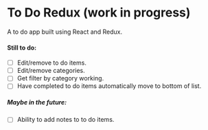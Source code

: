 # To Do Redux (work in progress)

A to do app built using React and Redux.

#### Still to do:

- [ ] Edit/remove to do items.
- [ ] Edit/remove categories.
- [ ] Get filter by category working.
- [ ] Have completed to do items automatically move to bottom of list.

##### Maybe in the future:

- [ ] Ability to add notes to to do items.
